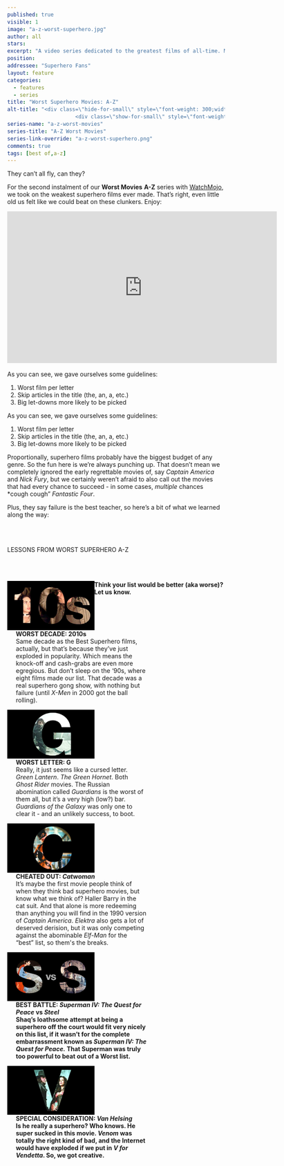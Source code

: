 ```yaml
---
published: true
visible: 1
image: "a-z-worst-superhero.jpg"
author: all
stars: 
excerpt: "A video series dedicated to the greatest films of all-time. Made In partnership with our friends at WatchMojo."
position: 
addressee: "Superhero Fans"
layout: feature
categories: 
  - features
  - series
title: "Worst Superhero Movies: A-Z"
alt-title: "<div class=\"hide-for-small\" style=\"font-weight: 300;width: 16rem;margin: -10rem auto 0 auto;font-family: Helvetica Neue;color: #fff;font-size: 1.5rem;padding-left: 2rem;text-align: center;\">The worst movies of all time</div>
	                  <div class=\"show-for-small\" style=\"font-weight: 300;width: 10rem;margin: 3.5rem auto 0 auto;font-family: Helvetica Neue;color: #fff;font-size: 1rem;padding-left: 1rem;text-align: center;\">The worst movies of all time</div>"
series-name: "a-z-worst-movies"
series-title: "A-Z Worst Movies"
series-link-override: "a-z-worst-superhero.png"
comments: true
tags: [best of,a-z]
---
```

They can’t all fly, can they?

For the second instalment of our **Worst Movies** **A-Z** series with [WatchMojo](https://www.youtube.com/channel/UCaWd5_7JhbQBe4dknZhsHJg), we took on the weakest superhero films ever made. That’s right, even little old us felt like we could beat on these clunkers. Enjoy:

<div class="video-container"><iframe width="624" height="351" src="https://www.youtube.com/embed/U7r9zeY3swU?ecver=1" frameborder="0" allowfullscreen></iframe></div>

As you can see, we gave ourselves some guidelines:

1. Worst film per letter
1. Skip articles in the title (the, an, a, etc.)
1. Big let-downs more likely to be picked

As you can see, we gave ourselves some guidelines:

1. Worst film per letter
1. Skip articles in the title (the, an, a, etc.)
1. Big let-downs more likely to be picked

Proportionally, superhero films probably have the biggest budget of any genre. So the fun here is we’re always punching up. That doesn’t mean we completely ignored the early regrettable movies of, say _Captain America_ and _Nick Fury_, but we certainly weren’t afraid to also call out the movies that had every chance to succeed - in some cases, _multiple_ chances *cough cough” _Fantastic Four_.

Plus, they say failure is the best teacher, so here’s a bit of what we learned along the way: 


<p class="intro" style="margin-top:4rem">LESSONS FROM WORST SUPERHERO A-Z</p>

<div class="clearfix" style="margin-top:4rem;width:100%;">
	<div style="height:100%;float:left;width:40%;">
		<img style="vertical-align: top;display: inline-block;" src="/assets/img/features/inline/a-z-worst-superhero/worst-decade.jpg"> 
	</div>
	<p style="margin-top:0;float:left;width:60%;padding-left: 20px;">
		<strong>WORST DECADE: 2010s</strong><br />
		Same decade as the Best Superhero films, actually, but that’s because they’ve just exploded in popularity. Which means the knock-off and cash-grabs are even more egregious. But don’t sleep on the ‘90s, where eight films made our list. That decade was a real superhero gong show, with nothing but failure (until <em>X-Men</em> in 2000 got the ball rolling).
      </p>
</div>

<div class="clearfix"  style="margin-top:4rem;width:100%;">
	<div style="height:100%;float:left;width:40%;">
		<img style="vertical-align: top;display: inline-block;" src="/assets/img/features/inline/a-z-worst-superhero/worst-letter.jpg"> 
	</div>
	<p style="margin-top:0;float:left;width:60%;padding-left: 20px;">
		<strong>WORST LETTER: G</strong><br />
	     Really, it just seems like a cursed letter. <em>Green Lantern</em>. <em>The Green Hornet</em>. Both <em>Ghost Rider</em> movies. The Russian abomination called <em>Guardians</em> is the worst of them all, but it’s a very high (low?) bar. <em>Guardians of the Galaxy</em> was only one to clear it - and an unlikely success, to boot.
	</p>
</div>

<div class="clearfix"  style="margin-top:4rem;width:100%;">
	<div style="height:100%;float:left;width:40%;">
		<img style="vertical-align: top;display: inline-block;" src="/assets/img/features/inline/a-z-worst-superhero/cheated-out.jpg"> 
	</div>
	<p style="margin-top:0;float:left;width:60%;padding-left: 20px;">
		<strong>CHEATED OUT: <em>Catwoman</em></strong><br />
		It’s maybe the first movie people think of when they think bad superhero movies, but know what we think of? Haller Barry in the cat suit. And that alone is more redeeming than anything you will find in the 1990 version of <em>Captain America</em>. <em>Elektra</em> also gets a lot of deserved derision, but it was only competing against the abominable <em>Elf-Man</em> for the “best” list, so them's the breaks.
	</p>
</div>

<div class="clearfix" style="margin-top:4rem;width:100%;">
	<div style="height:100%;float:left;width:40%;">
		<img style="vertical-align: top;display: inline-block;" src="/assets/img/features/inline/a-z-worst-superhero/best-battle.jpg"> 
	</div>
	<p style="margin-top:0;float:left;width:60%;padding-left: 20px;">
		<strong>BEST BATTLE: <em>Superman IV: The Quest for Peace</em> <strong>vs</strong> <em>Steel</em><br />
	  Shaq’s loathsome attempt at being a superhero off the court would fit very nicely on this list, if it wasn’t for the complete embarrassment known as <em>Superman IV: The Quest for Peace.</em> That Superman was truly too powerful to beat out of a Worst list.
	</p>
</div>

<div class="clearfix"  style="margin:4rem 0;width:100%;">
	<div style="height:100%;float:left;width:40%;">
		<img style="vertical-align: top;display: inline-block;" src="/assets/img/features/inline/a-z-worst-superhero/special-consideration.jpg"> 
	</div>
	<p style="margin-top:0;float:left;width:60%;padding-left: 20px;">
		<strong>SPECIAL CONSIDERATION: <em>Van Helsing</em></strong><br />
	    Is he really a superhero? Who knows. He super sucked in this movie. <em>Venom</em> was totally the right kind of bad, and the Internet would have exploded if we put in <em>V for Vendetta</em>. So, we got creative.
	</p>
</div>

Think your list would be better (aka worse)? Let us know.
